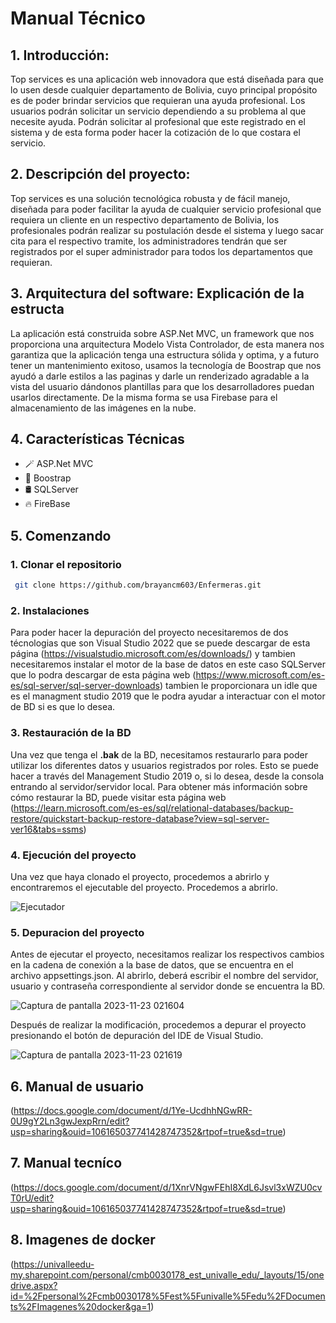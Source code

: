 # Manual Técnico

## 1. Introducción:
Top services es una aplicación web innovadora que está diseñada para que lo usen desde cualquier departamento de Bolivia, cuyo principal propósito es de poder brindar servicios que requieran una ayuda profesional. Los usuarios podrán solicitar un servicio dependiendo a    su problema al que necesite ayuda. Podrán solicitar al profesional que este registrado en el sistema y de esta forma poder hacer la cotización de lo que costara el servicio.
## 2. Descripción del proyecto:
Top services es una solución tecnológica robusta y de fácil manejo, diseñada para poder facilitar la ayuda de cualquier servicio profesional que requiera un cliente en un respectivo departamento de Bolivia, los profesionales podrán realizar su postulación desde el sistema y luego sacar cita para el respectivo tramite, los administradores tendrán que ser registrados por el super administrador para todos los departamentos que requieran.
## 3. Arquitectura del software: Explicación de la estructa
La aplicación está construida sobre ASP.Net MVC, un framework que nos proporciona una arquitectura Modelo Vista Controlador, de esta manera nos garantiza que la aplicación tenga una estructura sólida y optima, y a futuro tener un mantenimiento exitoso, usamos la tecnología de Boostrap que nos ayudó a darle estilos a las paginas y darle un renderizado agradable a la vista del usuario dándonos plantillas para que los desarrolladores puedan usarlos directamente. De la misma forma se usa Firebase para el almacenamiento de las imágenes en la nube.
## 4. Características Técnicas
- 🪄 ASP.Net MVC
- 🎨 Boostrap
- 🛢️ SQLServer
- 🔥 FireBase
## 5. Comenzando
### 1. Clonar el repositorio
   
  ```bash
   git clone https://github.com/brayancm603/Enfermeras.git
 ```
### 2. Instalaciones
Para poder hacer la depuración del proyecto necesitaremos de dos técnologias que son Visual Studio 2022 que se puede descargar de esta página (https://visualstudio.microsoft.com/es/downloads/) y tambien necesitaremos instalar el motor de la base de datos en este caso SQLServer que lo podra descargar de esta página web (https://www.microsoft.com/es-es/sql-server/sql-server-downloads) tambien le proporcionara un idle que es el managment studio 2019 que le podra ayudar a interactuar con el motor de BD si es que lo desea.

### 3. Restauración de la BD
Una vez que tenga el **.bak** de la BD, necesitamos restaurarlo para poder utilizar los diferentes datos y usuarios registrados por roles. Esto se puede hacer a través del Management Studio 2019 o, si lo desea, desde la consola entrando al servidor/servidor local. Para obtener más información sobre cómo restaurar la BD, puede visitar esta página web (https://learn.microsoft.com/es-es/sql/relational-databases/backup-restore/quickstart-backup-restore-database?view=sql-server-ver16&tabs=ssms)

### 4. Ejecución del proyecto 
Una vez que haya clonado el proyecto, procedemos a abrirlo y encontraremos el ejecutable del proyecto. Procedemos a abrirlo.

![Ejecutador](https://github.com/brayancm603/Enfermeras/assets/90205529/3383a1b5-ce87-4e85-a2f9-0df7b19e65f7)

### 5. Depuracion del proyecto 
Antes de ejecutar el proyecto, necesitamos realizar los respectivos cambios en la cadena de conexión a la base de datos, que se encuentra en el archivo appsettings.json. Al abrirlo, deberá escribir el nombre del servidor, usuario y contraseña correspondiente al servidor donde se encuentra la BD.

![Captura de pantalla 2023-11-23 021604](https://github.com/brayancm603/Enfermeras/assets/90205529/0c0ebc83-3c81-4f59-a6a8-68d35d07d437)

Después de realizar la modificación, procedemos a depurar el proyecto presionando el botón de depuración del IDE de Visual Studio.

![Captura de pantalla 2023-11-23 021619](https://github.com/brayancm603/Enfermeras/assets/90205529/2771c4c8-ea64-4334-b38d-63513645db73)

## 6. Manual de usuario
(https://docs.google.com/document/d/1Ye-UcdhhNGwRR-0U9gY2Ln3gwJexpRrn/edit?usp=sharing&ouid=106165037741428747352&rtpof=true&sd=true)
## 7. Manual tecníco
(https://docs.google.com/document/d/1XnrVNgwFEhI8XdL6Jsvl3xWZU0cvT0rU/edit?usp=sharing&ouid=106165037741428747352&rtpof=true&sd=true)
## 8. Imagenes de docker
(https://univalleedu-my.sharepoint.com/personal/cmb0030178_est_univalle_edu/_layouts/15/onedrive.aspx?id=%2Fpersonal%2Fcmb0030178%5Fest%5Funivalle%5Fedu%2FDocuments%2FImagenes%20docker&ga=1)
